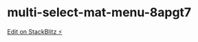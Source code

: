 # multi-select-mat-menu-8apgt7

[Edit on StackBlitz ⚡️](https://stackblitz.com/edit/multi-select-mat-menu-8apgt7)